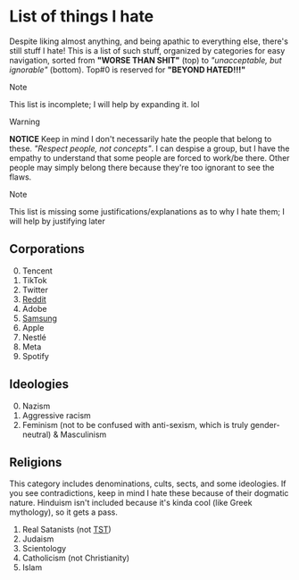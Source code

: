 # List of things I hate
Despite liking almost anything, and being apathic to everything else, there's still stuff I hate! This is a list of such stuff, organized by categories for easy navigation, sorted from **"WORSE THAN SHIT"** (top) to *"unacceptable, but ignorable"* (bottom). Top#0 is reserved for **"BEYOND HATED!!!"**

> [!note]
> This list is incomplete; I will help by expanding it. lol

> [!warning]
> **NOTICE**
> Keep in mind I don't necessarily hate the people that belong to these. *"Respect people, not concepts"*. I can despise a group, but I have the empathy to understand that some people are forced to work/be there. Other people may simply belong there because they're too ignorant to see the flaws.

> [!note]
> This list is missing some justifications/explanations as to why I hate them; I will help by justifying later

## Corporations

0. Tencent
1. TikTok
2. Twitter
3. [Reddit](https://reddit.com/user/Rudxain/comments/15esvam/thanks_for_betraying_me_reddit_ceos)
4. Adobe
5. [Samsung](https://Rudxain.github.io/Samsung-rants)
6. Apple
7. Nestlé
8. Meta
9. Spotify

## Ideologies
0. Nazism
1. Aggressive racism
2. Feminism (not to be confused with anti-sexism, which is truly gender-neutral) & Masculinism

## Religions
This category includes denominations, cults, sects, and some ideologies. If you see contradictions, keep in mind I hate these because of their dogmatic nature. Hinduism isn't included because it's kinda cool (like Greek mythology), so it gets a pass.

1. Real Satanists (not [TST](https://en.wikipedia.org/wiki/The_Satanic_Temple))
2. Judaism
3. Scientology
4. Catholicism (not Christianity)
5. Islam

